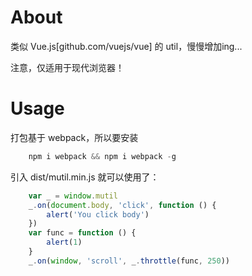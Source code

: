 # About

类似 Vue.js[github.com/vuejs/vue] 的 util，慢慢增加ing...

注意，仅适用于现代浏览器！

# Usage

打包基于 webpack，所以要安装
```js
	npm i webpack && npm i webpack -g
```

引入 dist/mutil.min.js 就可以使用了：
```js
	var _ = window.mutil
	_.on(document.body, 'click', function () {
		alert('You click body')
	})
	var func = function () {
		alert(1)
	}
	_.on(window, 'scroll', _.throttle(func, 250))
```